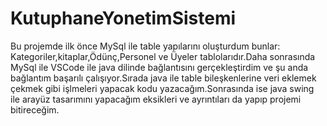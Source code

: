 # KutuphaneYonetimSistemi
  Bu projemde ilk önce MySql ile table yapılarını oluşturdum bunlar: Kategoriler,kitaplar,Ödünç,Personel ve Üyeler tablolarıdır.Daha sonrasında MySql ile VSCode ile java dilinde bağlantısını gerçekleştirdim ve şu anda bağlantım başarılı çalışıyor.Sırada java ile table bileşkenlerine veri eklemek çekmek gibi işlmeleri yapacak kodu yazacağım.Sonrasında ise java swing ile arayüz tasarımını yapacağım eksikleri ve ayrıntıları da yapıp projemi bitireceğim. 
